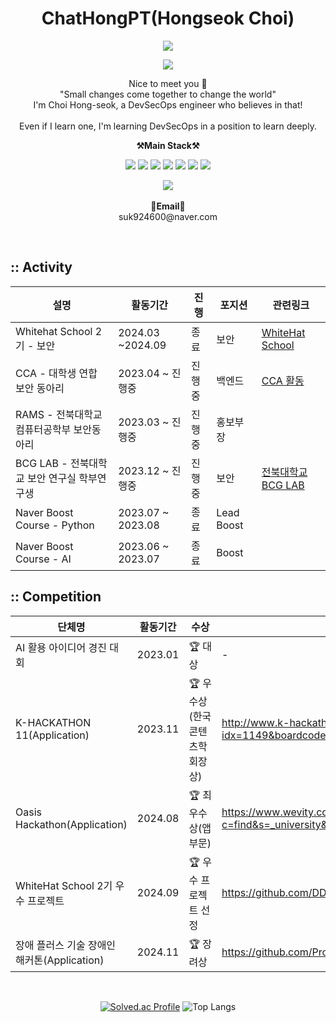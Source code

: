 <h1 align="center">ChatHongPT(Hongseok Choi)</h1>

<p align="center"><img src="https://github-profile-trophy.vercel.app/?username=ChatHongPT&row=1&column=6&margin-w=15)"/></p>
<p align="center"><img src="https://github-readme-streak-stats.herokuapp.com/?user=ChatHongPT&theme=graywhite"/></p>

<p align="center">
    Nice to meet you 👐 <br>
    "Small changes come together to change the world" <br>
    I'm Choi Hong-seok, a DevSecOps engineer who believes in that! <br><br>
    Even if I learn one, I'm learning DevSecOps in a position to learn deeply.
</p>


<p align="center">
    <Strong>⚒️Main Stack⚒️</Strong><br>
</p>
<p align="center" display="inline-block">
    <img src="https://img.shields.io/badge/Java-007396.svg?&style=for-the-badge&logo=Java&logoColor=white"> 
    <img src="https://img.shields.io/badge/Spring-6DB33F.svg?&style=for-the-badge&logo=Spring&logoColor=white">
    <img src="https://img.shields.io/badge/Python-3776AB.svg?&style=for-the-badge&logo=Python&logoColor=white">
    <img src="https://img.shields.io/badge/Android-3DDC84.svg?&style=for-the-badge&logo=Android&logoColor=white">
    <img src="https://img.shields.io/badge/JavaScript-F7DF1E.svg?&style=for-the-badge&logo=JavaScript&logoColor=white">
    <img src="https://img.shields.io/badge/Kubernetes-326CE5.svg?&style=for-the-badge&logo=JavaScript&logoColor=white">
    <img src="https://img.shields.io/badge/Docker-2496ED.svg?&style=for-the-badge&logo=JavaScript&logoColor=white">
  
</p>

<p align="center">
   <a href="https://hits.seeyoufarm.com"><img src="https://hits.seeyoufarm.com/api/count/incr/badge.svg?url=https%3A%2F%2Fgithub.com%2FPgmJun%2Fhit-counter&count_bg=%2379C83D&title_bg=%23555555&icon=&icon_color=%23E7E7E7&title=hits&edge_flat=false"/></a>
<br><br>
<Strong>📧Email📧</Strong><br>suk924600@naver.com<br>

</p>

<br>

## **::** Activity

| 설명 | 활동기간 | 진행 | 포지션 | 관련링크 |
| --- | --- | --- | --- | --- |
| Whitehat School 2기 - 보안 | 2024.03 ~2024.09 | 종료 | 보안 | [WhiteHat School](https://whitehatschool.kr) |
| CCA - 대학생 연합 보안 동아리 | 2023.04 ~ 진행중 | 진행중 | 백엔드 | [CCA 활동](https://www.instagram.com/cca_auth/) |
| RAMS - 전북대학교 컴퓨터공학부 보안동아리 | 2023.03 ~ 진행중 | 진행중 | 홍보부장 | |
| BCG LAB - 전북대학교 보안 연구실 학부연구생 | 2023.12 ~ 진행중 | 진행중 | 보안 | [전북대학교 BCG LAB](https://sites.google.com/view/bcg-lab/main) |
| Naver Boost Course - Python |  2023.07 ~ 2023.08 | 종료 | Lead Boost |  |
| Naver Boost Course - AI |  2023.06 ~ 2023.07 | 종료 | Boost |  |


## **::** Competition

| 단체명 | 활동기간 | 수상 | 회고 | 
| --- | --- | --- | --- |
| AI 활용 아이디어 경진 대회 | 2023.01 | 🏆 대상 | - | - |
| K-HACKATHON 11(Application) | 2023.11 | 🏆 우수상(한국콘텐츠학회장상) | http://www.k-hackathon.com/mobile/view.asp?idx=1149&boardcode=notice&page= | 
| Oasis Hackathon(Application) | 2024.08 | 🏆 최우수상(앱 부문) | https://www.wevity.com/index_university.php?c=find&s=_university&gbn=viewok&gp=5&ix=90056 |
| WhiteHat School 2기 우수 프로젝트 | 2024.09 | 🏆 우수 프로젝트 선정 | https://github.com/DDoSMitigation |
| 장애 플러스 기술 장애인 해커톤(Application) | 2024.11 | 🏆 장려상 | https://github.com/Pronunciation-recognition-AI |

<br>

<div align="center">
    
[![Solved.ac Profile](http://mazassumnida.wtf/api/generate_badge?boj=suk9246)](https://solved.ac/suk9246)
![Top Langs](https://github-readme-stats.vercel.app/api/top-langs/?username=ChatHongPT&layout=compact&theme=Dark)
</div>
